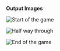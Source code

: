 **Output Images**

![Start of the game](https://github.com/prasannavasudevan/Projects-DOM-/assets/32860910/040e5e63-220b-438b-a860-478a1ffe670b)

![Half way through](https://github.com/prasannavasudevan/Projects-DOM-/assets/32860910/aede3554-aeb6-48a3-94c3-74e827a84b0e)


![End of the game](https://github.com/prasannavasudevan/Projects-DOM-/assets/32860910/85c3a35d-f50c-4c10-b0dd-45e805d96274)
